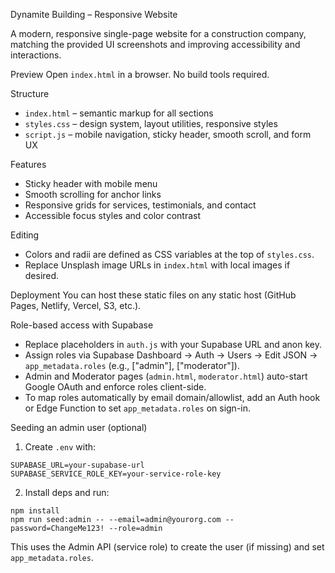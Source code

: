 Dynamite Building – Responsive Website

A modern, responsive single-page website for a construction company, matching the provided UI screenshots and improving accessibility and interactions.

Preview
Open `index.html` in a browser. No build tools required.

Structure
- `index.html` – semantic markup for all sections
- `styles.css` – design system, layout utilities, responsive styles
- `script.js` – mobile navigation, sticky header, smooth scroll, and form UX

Features
- Sticky header with mobile menu
- Smooth scrolling for anchor links
- Responsive grids for services, testimonials, and contact
- Accessible focus styles and color contrast

Editing
- Colors and radii are defined as CSS variables at the top of `styles.css`.
- Replace Unsplash image URLs in `index.html` with local images if desired.

Deployment
You can host these static files on any static host (GitHub Pages, Netlify, Vercel, S3, etc.).

Role-based access with Supabase
- Replace placeholders in `auth.js` with your Supabase URL and anon key.
- Assign roles via Supabase Dashboard → Auth → Users → Edit JSON → `app_metadata.roles` (e.g., ["admin"], ["moderator"]).
- Admin and Moderator pages (`admin.html`, `moderator.html`) auto-start Google OAuth and enforce roles client-side.
- To map roles automatically by email domain/allowlist, add an Auth hook or Edge Function to set `app_metadata.roles` on sign-in.

Seeding an admin user (optional)
1) Create `.env` with:
```
SUPABASE_URL=your-supabase-url
SUPABASE_SERVICE_ROLE_KEY=your-service-role-key
```
2) Install deps and run:
```
npm install
npm run seed:admin -- --email=admin@yourorg.com --password=ChangeMe123! --role=admin
```
This uses the Admin API (service role) to create the user (if missing) and set `app_metadata.roles`.

